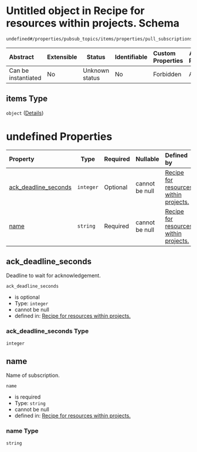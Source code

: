 # Untitled object in Recipe for resources within projects. Schema

```txt
undefined#/properties/pubsub_topics/items/properties/pull_subscriptions/items
```




| Abstract            | Extensible | Status         | Identifiable | Custom Properties | Additional Properties | Access Restrictions | Defined In                                                              |
| :------------------ | ---------- | -------------- | ------------ | :---------------- | --------------------- | ------------------- | ----------------------------------------------------------------------- |
| Can be instantiated | No         | Unknown status | No           | Forbidden         | Allowed               | none                | [resources.schema.json\*](resources.schema.json "open original schema") |

## items Type

`object` ([Details](resources-properties-pubsub_topics-items-properties-pull_subscriptions-items.md))

# undefined Properties

| Property                                      | Type      | Required | Nullable       | Defined by                                                                                                                                                                                                                                                               |
| :-------------------------------------------- | --------- | -------- | -------------- | :----------------------------------------------------------------------------------------------------------------------------------------------------------------------------------------------------------------------------------------------------------------------- |
| [ack_deadline_seconds](#ack_deadline_seconds) | `integer` | Optional | cannot be null | [Recipe for resources within projects.](resources-properties-pubsub_topics-items-properties-pull_subscriptions-items-properties-ack_deadline_seconds.md "undefined#/properties/pubsub_topics/items/properties/pull_subscriptions/items/properties/ack_deadline_seconds") |
| [name](#name)                                 | `string`  | Required | cannot be null | [Recipe for resources within projects.](resources-properties-pubsub_topics-items-properties-pull_subscriptions-items-properties-name.md "undefined#/properties/pubsub_topics/items/properties/pull_subscriptions/items/properties/name")                                 |

## ack_deadline_seconds

Deadline to wait for acknowledgement.


`ack_deadline_seconds`

-   is optional
-   Type: `integer`
-   cannot be null
-   defined in: [Recipe for resources within projects.](resources-properties-pubsub_topics-items-properties-pull_subscriptions-items-properties-ack_deadline_seconds.md "undefined#/properties/pubsub_topics/items/properties/pull_subscriptions/items/properties/ack_deadline_seconds")

### ack_deadline_seconds Type

`integer`

## name

Name of subscription.


`name`

-   is required
-   Type: `string`
-   cannot be null
-   defined in: [Recipe for resources within projects.](resources-properties-pubsub_topics-items-properties-pull_subscriptions-items-properties-name.md "undefined#/properties/pubsub_topics/items/properties/pull_subscriptions/items/properties/name")

### name Type

`string`
